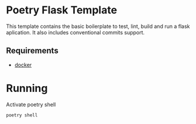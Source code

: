 # Poetry Flask Template

This template contains the basic boilerplate to test, lint, build and run a flask aplication. It also includes conventional commits support.

## Requirements
- [docker](https://docs.docker.com/get-docker/)

# Running

Activate poetry shell

```bash
poetry shell
```
